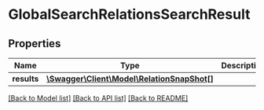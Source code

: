 # GlobalSearchRelationsSearchResult

## Properties
Name | Type | Description | Notes
------------ | ------------- | ------------- | -------------
**results** | [**\Swagger\Client\Model\RelationSnapShot[]**](RelationSnapShot.md) |  | [optional] 

[[Back to Model list]](../README.md#documentation-for-models) [[Back to API list]](../README.md#documentation-for-api-endpoints) [[Back to README]](../README.md)


